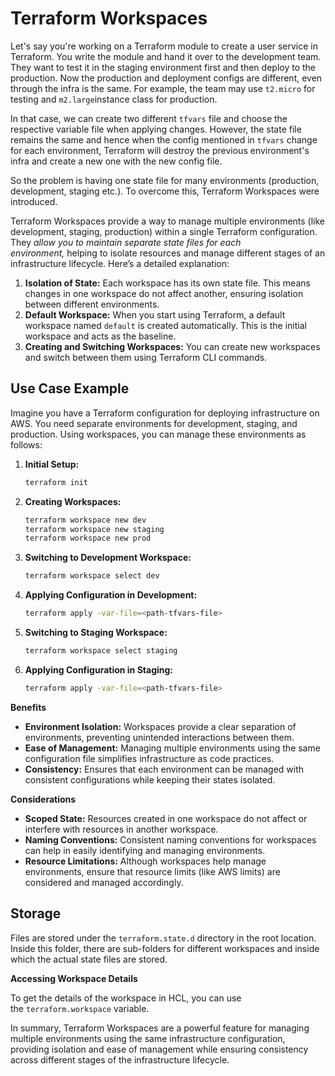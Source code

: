 # Terraform Workspaces

Let's say you're working on a Terraform module to create a user service in Terraform. You write the module and hand it over to the development team. They want to test it in the staging environment first and then deploy to the production. Now the production and deployment configs are different, even through the infra is the same. For example, the team may use `t2.micro` for testing and `m2.large`instance class for production.

In that case, we can create two different `tfvars` file and choose the respective variable file when applying changes. However, the state file remains the same and hence when the config mentioned in `tfvars` change for each environment, Terraform will destroy the previous environment's infra and create a new one with the new config file.

So the problem is having one state file for many environments (production, development, staging etc.). To overcome this, Terraform Workspaces were introduced.

Terraform Workspaces provide a way to manage multiple environments (like development, staging, production) within a single Terraform configuration. They *allow you to maintain separate state files for each environment,* helping to isolate resources and manage different stages of an infrastructure lifecycle. Here’s a detailed explanation:

1. **Isolation of State:** Each workspace has its own state file. This means changes in one workspace do not affect another, ensuring isolation between different environments.
2. **Default Workspace:** When you start using Terraform, a default workspace named `default` is created automatically. This is the initial workspace and acts as the baseline.
3. **Creating and Switching Workspaces:** You can create new workspaces and switch between them using Terraform CLI commands.

## Use Case Example

Imagine you have a Terraform configuration for deploying infrastructure on AWS. You need separate environments for development, staging, and production. Using workspaces, you can manage these environments as follows:

1. **Initial Setup:**

   ```bash
   terraform init
   ```

2. **Creating Workspaces:**

   ```bash
   terraform workspace new dev
   terraform workspace new staging
   terraform workspace new prod
   ```

3. **Switching to Development Workspace:**

   ```bash
   terraform workspace select dev
   ```

4. **Applying Configuration in Development:**

   ```bash
   terraform apply -var-file=<path-tfvars-file>
   ```

5. **Switching to Staging Workspace:**

   ```bash
   terraform workspace select staging
   ```

6. **Applying Configuration in Staging:**

   ```bash
   terraform apply -var-file=<path-tfvars-file>
   ```

**Benefits**

- **Environment Isolation:** Workspaces provide a clear separation of environments, preventing unintended interactions between them.
- **Ease of Management:** Managing multiple environments using the same configuration file simplifies infrastructure as code practices.
- **Consistency:** Ensures that each environment can be managed with consistent configurations while keeping their states isolated.

**Considerations**

- **Scoped State:** Resources created in one workspace do not affect or interfere with resources in another workspace.
- **Naming Conventions:** Consistent naming conventions for workspaces can help in easily identifying and managing environments.
- **Resource Limitations:** Although workspaces help manage environments, ensure that resource limits (like AWS limits) are considered and managed accordingly.

## Storage

Files are stored under the `terraform.state.d` directory in the root location. Inside this folder, there are sub-folders for different workspaces and inside which the actual state files are stored.

**Accessing Workspace Details**

To get the details of the workspace in HCL, you can use the `terraform.workspace` variable.

In summary, Terraform Workspaces are a powerful feature for managing multiple environments using the same infrastructure configuration, providing isolation and ease of management while ensuring consistency across different stages of the infrastructure lifecycle.
